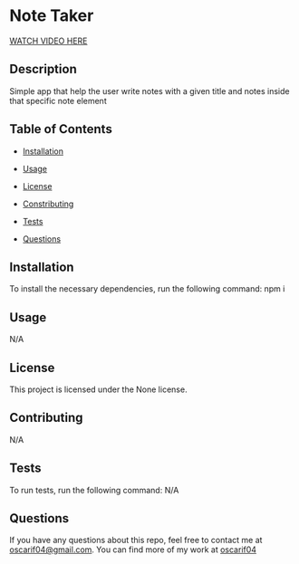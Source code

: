 
  # Note Taker
  
  [WATCH VIDEO HERE](https://youtu.be/r0AuHsUZaTg)

  ## Description

  Simple app that help the user write notes with a given title and notes inside that specific note element

  ## Table of Contents

  * [Installation](#dependencies)

  * [Usage](#usage)

  * [License](#license)

  * [Constributing](#contribution)

  * [Tests](#tests)

  * [Questions](#questions)

  ## Installation

  To install the necessary dependencies, run the following command:
  npm i

  ## Usage 

  N/A

  ## License

  This project is licensed under the None license.

  ## Contributing

  N/A

  ## Tests

  To run tests, run the following command:
  N/A

  ## Questions

  If you have any questions about this repo, feel free to contact me at oscarif04@gmail.com. You can find more of my work at [oscarif04](github.com/oscarif04)
